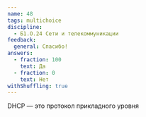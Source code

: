 ```yaml
---
name: 48
tags: multichoice
discipline:
  - Б1.О.24 Сети и телекоммуникации
feedback:
  general: Спасибо!
answers:
  - fraction: 100
    text: Да
  - fraction: 0
    text: Нет
withShuffling: true
---
```


DHCP — это протокол прикладного уровня